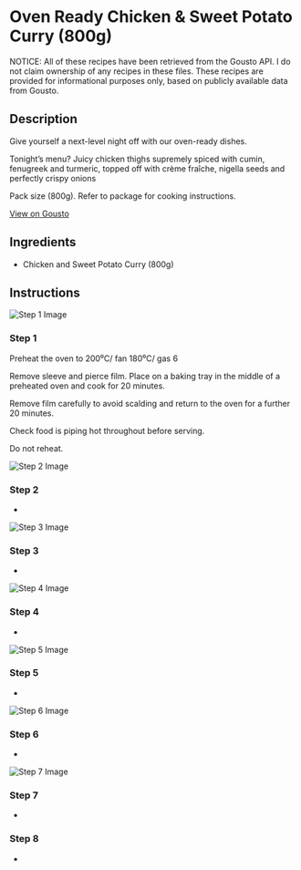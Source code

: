 # Oven Ready Chicken & Sweet Potato Curry (800g)

NOTICE: All of these recipes have been retrieved from the Gousto API. I do not claim ownership of any recipes in these files. These recipes are provided for informational purposes only, based on publicly available data from Gousto.

## Description

Give yourself a next-level night off with our oven-ready dishes.
 
Tonight’s menu? Juicy chicken thighs supremely spiced with cumin, fenugreek and turmeric, topped off with crème fraîche, nigella seeds and perfectly crispy onions

Pack size (800g). Refer to package for cooking instructions.

[View on Gousto](https://www.gousto.co.uk/recipes/cookbook/oven-ready-chicken-and-sweet-potato-curry)

## Ingredients

- Chicken and Sweet Potato Curry (800g)

## Instructions

![Step 1 Image](https://production-media.gousto.co.uk/cms/recipe-step-image/Creamy-Chicken-_-Sweet-Potato-Curry-With-Crispy-Onions-Packaging14521-copy-1705400385908-x200.jpeg)

### Step 1

Preheat the oven to 200⁰C/ fan 180⁰C/ gas 6

Remove sleeve and pierce film. Place on a baking tray in the middle of a preheated oven and cook for 20 minutes.

Remove film carefully to avoid scalding and return to the oven for a further 20 minutes.

Check food is piping hot throughout before serving.

Do not reheat.

![Step 2 Image](https://production-media.gousto.co.uk/cms/recipe-step-image/Creamy-Chicken-_-Sweet-Potato-Curry-With-Crispy-Onions-Packaging14521-copy-1705400389408-x200.jpeg)

### Step 2

-

![Step 3 Image](https://production-media.gousto.co.uk/cms/recipe-step-image/Creamy-Chicken-_-Sweet-Potato-Curry-With-Crispy-Onions-Packaging14521-copy-1705400393950-x200.jpeg)

### Step 3

-

![Step 4 Image](https://production-media.gousto.co.uk/cms/recipe-step-image/Creamy-Chicken-_-Sweet-Potato-Curry-With-Crispy-Onions-Packaging14521-copy-1705400397890-x200.jpeg)

### Step 4

-

![Step 5 Image](https://production-media.gousto.co.uk/cms/recipe-step-image/Creamy-Chicken-_-Sweet-Potato-Curry-With-Crispy-Onions-Packaging14521-copy-1705400402873-x200.jpeg)

### Step 5

-

![Step 6 Image](https://production-media.gousto.co.uk/cms/recipe-step-image/Creamy-Chicken-_-Sweet-Potato-Curry-With-Crispy-Onions-Packaging14521-copy-1705400407156-x200.jpeg)

### Step 6

-

![Step 7 Image](https://production-media.gousto.co.uk/cms/recipe-step-image/Creamy-Chicken-_-Sweet-Potato-Curry-With-Crispy-Onions-Packaging14521-copy-1705400413376-x200.jpeg)

### Step 7

-

### Step 8

-

